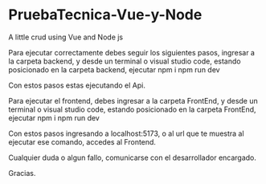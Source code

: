 # PruebaTecnica-Vue-y-Node
A little crud using Vue and Node js

Para ejecutar correctamente debes seguir los siguientes pasos, ingresar a la carpeta backend, y desde un terminal o visual studio code, estando posicionado en la carpeta backend, ejecutar 
npm i
npm run dev

Con estos pasos estas ejecutando el Api.

Para ejecutar el frontend, debes ingresar a la carpeta FrontEnd, y desde un terminal o visual studio code, estando posicionado en la carpeta FrontEnd, ejecutar
npm i
npm run dev

Con estos pasos ingresando a localhost:5173, o al url que te muestra al ejecutar ese comando, accedes al Frontend.

Cualquier duda o algun fallo, comunicarse con el desarrollador encargado. 

Gracias.
